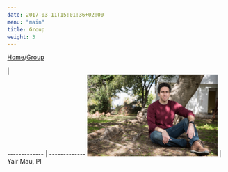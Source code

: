 ```yaml
---
date: 2017-03-11T15:01:36+02:00
menu: "main"
title: Group
weight: 3
---
```


[Home](/)/[Group](/group/)

<!--
[Check out available projects]({{< relref "research/index.md#projects" >}})

[a graph]({{< relref "tutorials/python.md#the-time-dependent-ginzburg-landau-equation" >}})
-->


  |  
  ------------- | -------------
  <img src="/images/yair-outdoors-640x400.jpg" alt="yair" style="width: 300px;"/>  | Yair Mau, PI
